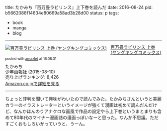 title: たかみち『百万畳ラビリンス』上下巻を読んだ
date: 2016-08-24
pid: b5662088f14634e80669a58ad3b28d00
status: p
tags:
- book
- manga
- blog
---

<div class="amazlet-box" style="margin-bottom:0px;"><div class="amazlet-image" style="float:left;margin:0px 12px 1px 0px;"><a href="http://www.amazon.co.jp/exec/obidos/ASIN/4785956011/dotimpact-22/ref=nosim/" name="amazletlink" target="_blank"><img src="http://ecx.images-amazon.com/images/I/51k8AScUz4L._SL160_.jpg" alt="百万畳ラビリンス  上巻 (ヤングキングコミックス)" style="border: none;" /></a></div><div class="amazlet-info" style="line-height:120%; margin-bottom: 10px"><div class="amazlet-name" style="margin-bottom:10px;line-height:120%"><a href="http://www.amazon.co.jp/exec/obidos/ASIN/4785956011/dotimpact-22/ref=nosim/" name="amazletlink" target="_blank">百万畳ラビリンス  上巻 (ヤングキングコミックス)</a><div class="amazlet-powered-date" style="font-size:80%;margin-top:5px;line-height:120%">posted with <a href="http://www.amazlet.com/" title="amazlet" target="_blank">amazlet</a> at 16.08.31</div></div><div class="amazlet-detail">たかみち <br />少年画報社 (2015-08-10)<br />売り上げランキング: 8,426<br /></div><div class="amazlet-sub-info" style="float: left;"><div class="amazlet-link" style="margin-top: 5px"><a href="http://www.amazon.co.jp/exec/obidos/ASIN/4785956011/dotimpact-22/ref=nosim/" name="amazletlink" target="_blank">Amazon.co.jpで詳細を見る</a></div></div></div><div class="amazlet-footer" style="clear: left"></div></div>

---- 

ちょっと評判を聞いて興味がわいたので読んでみた。たかみちさんというと美麗カラーのイラストレーターというイメージが強くて漫画は初めて読んだんだけど、なんかほんのりアナクロな画風で作品の設定やら上下巻というまとまりも含めて80年代のマイナー漫画誌の漫画っぽいなーと思った。なんか不思議。ただすごくおもしろいかっていうと、うーん。